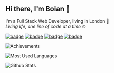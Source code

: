 ## Hi there, I'm Boian 👋

I'm a Full Stack Web Developer, living in London 💂<br>
_Living life, one line of code at a time_ ⏱

[![badge](https://img.shields.io/badge/linkedin-%230077B5.svg?&style=for-the-badge&logo=linkedin&logoColor=white)](https://linkedin.com/in/boian-ivanov/)
[![badge](https://img.shields.io/badge/stack%20overflow-FE7A16?logo=stack-overflow&logoColor=white&style=for-the-badge)](https://stackoverflow.com/story/boian-ivanov/)
[![badge](https://img.shields.io/badge/gmail-D14836?&style=for-the-badge&logo=gmail&logoColor=white)](mailto:boian.ivanov44@gmail.com)
[![badge](https://img.shields.io/badge/instagram-%23E4405F.svg?&style=for-the-badge&logo=instagram&logoColor=white)](https://www.instagram.com/boian.n.ivanov/)

![Achievements](https://github-profile-trophy.vercel.app/?username=boian-ivanov&margin-w=16&rank=SECRET,SSS,SS,S,AAA,AA,A,B)

![Most Used Languages](https://github-readme-stats.vercel.app/api/top-langs/?username=boian-ivanov&layout=compact)

![Github Stats](https://github-readme-stats.vercel.app/api?username=boian-ivanov&show_icons=true&count_private=true&theme=dark&include_all_commits=true)
<!--
Usefull resources:
https://github.com/alexandresanlim/Badges4-README.md-Profile
https://github.com/anuraghazra/github-readme-stats
https://raw.githubusercontent.com/alexandresanlim/alexandresanlim/master/README.md
https://rahuldkjain.github.io/gh-profile-readme-generator/
-->
